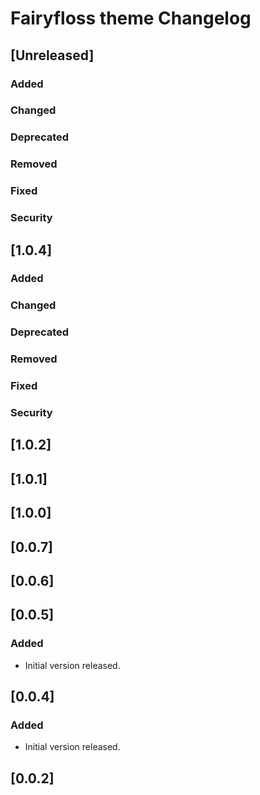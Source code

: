 <!-- Keep a Changelog guide -> https://keepachangelog.com -->

# Fairyfloss theme Changelog

## [Unreleased]
### Added

### Changed

### Deprecated

### Removed

### Fixed

### Security

## [1.0.4]
### Added

### Changed

### Deprecated

### Removed

### Fixed

### Security

## [1.0.2]

## [1.0.1]

## [1.0.0]

## [0.0.7]

## [0.0.6]

## [0.0.5]
### Added
- Initial version released.

## [0.0.4]
### Added
- Initial version released.

## [0.0.2]